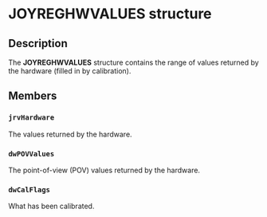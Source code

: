 # JOYREGHWVALUES structure

## Description

The **JOYREGHWVALUES** structure contains the range of values returned by the hardware (filled in by calibration).

## Members

### `jrvHardware`

The values returned by the hardware.

### `dwPOVValues`

The point-of-view (POV) values returned by the hardware.

### `dwCalFlags`

What has been calibrated.